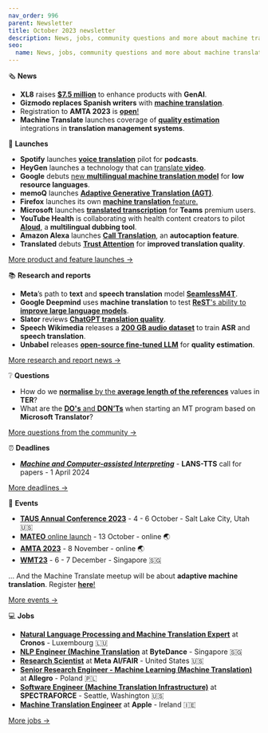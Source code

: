 ```yaml
---
nav_order: 996
parent: Newsletter
title: October 2023 newsletter
description: News, jobs, community questions and more about machine translation from October 2023
seo:
  name: News, jobs, community questions and more about machine translation from October 2023
---
```


🗞️ **News**

*   **XL8** raises [**$7.5 million**](https://www.reddit.com/r/machinetranslation/comments/16tlhzu/xl8_raises_75_million_in_series_a_round/) to enhance products with **GenAI**.
*   **Gizmodo replaces Spanish writers** with **[machine translation](https://www.reddit.com/r/machinetranslation/comments/16cw5rc/slator_article_after_gizmodo_fires_spanish/)**.
*   Registration to **AMTA 2023** is [**open**!](https://www.reddit.com/r/machinetranslation/comments/16k7bka/registration_for_generative_ai_and_the_future_of/)
*   **Machine Translate** launches coverage of [**quality estimation**](https://machinetranslate.org/quality-estimation) integrations in **translation management systems**.

🚀 **Launches**

*   **Spotify** launches [**voice translation**](https://www.reddit.com/r/machinetranslation/comments/16ti7rp/spotify_launches_voice_translation_pilot_for/) pilot for **podcasts**.
*   **HeyGen** launches a technology that can [translate **video**](https://www.reddit.com/r/machinetranslation/comments/16je8fv/new_ai_heygen_can_translate_any_video/).
*   **Google** debuts [new **multilingual machine translation model**](https://www.reddit.com/r/machinetranslation/comments/16nj029/slator_article_google_debuts_new_multilingual/) for **low resource languages**.
*   **memoQ** launches [**Adaptive Generative Translation (AGT)**](https://www.reddit.com/r/machinetranslation/comments/16fqtdq/exciting_news_from_memoq_introducing_memoq_agtthe/).
*   **Firefox** launches its own [**machine translation** feature.](https://www.reddit.com/r/machinetranslation/comments/16ax327/firefox_launches_its_own_translation_feature/)
*   **Microsoft** launches [**translated transcription**](https://www.reddit.com/r/machinetranslation/comments/16zkw11/live_translated_transcript_for_microsoft_teams/) for **Teams** premium users.
*   **YouTube Health** is collaborating with health content creators to pilot [**Aloud**](https://www.reddit.com/r/machinetranslation/comments/16zl2ge/youtube_health_is_collaborating_with_health/), a **multilingual dubbing tool**.
*   **Amazon Alexa** launches [**Call Translation**](https://www.reddit.com/r/machinetranslation/comments/16zl750/amazon_alexa_launches_call_translation_an/), an **autocaption feature**.
*   **Translated** debuts [**Trust Attention**](https://www.reddit.com/r/machinetranslation/comments/170goh8/translated_debuts_trust_attention_improves_mt/) for **improved translation quality**.

[More product and feature launches →](https://www.reddit.com/r/machinetranslation/search?q=flair%3Aproduct&restrict_sr=on)

📚 **Research and reports**

*   **Meta**’s path to **text** and **speech translation** model [**SeamlessM4T**](https://www.reddit.com/r/machinetranslation/comments/16jdaau/slator_article_tracing_metas_path_to_text_and/).
*   **Google Deepmind** uses **machine translation** to test [**ReST**'s ability to **improve large language models**](https://www.reddit.com/r/machinetranslation/comments/16cw4hp/slator_article_deepminds_path_to_better_large/).
*   **Slator** reviews [**ChatGPT translation quality**](https://www.reddit.com/r/machinetranslation/comments/16bicc8/slator_chatgpt_translation_quality_reality_check/).
*   **Speech Wikimedia** releases a [**200 GB audio dataset**](https://www.reddit.com/r/machinetranslation/comments/16niz5y/slator_article_speech_wikimedia_drops_a_200gb/) to train **ASR** and **speech translation**.
*   **Unbabel** releases [**open-source fine-tuned LLM**](https://www.reddit.com/r/machinetranslation/comments/16zlwyf/unbabel_releases_new_opensource_large_language/) for **quality estimation**.

[More research and report news →](https://www.reddit.com/r/machinetranslation/?f=flair_name%3A%22research%22)

❔ **Questions**

*   How do we [**normalise** by the **average length of the references**](https://www.reddit.com/r/machinetranslation/comments/16iamnt/question_how_do_we_get_normalised_by_the_average/) values in **TER**?
*   What are the [**DO's** and **DON’Ts**](https://www.reddit.com/r/machinetranslation/comments/16ecbqt/question_microsoft_translator_what_are_the_dos/) when starting an MT program based on **Microsoft Translator**?

[More questions from the community →](https://www.reddit.com/r/machinetranslation/search?q=flair%3Aquestion&restrict_sr=on)

⏰️ **Deadlines**

*   [**_Machine and Computer-assisted Interpreting_**](https://lans-tts.uantwerpen.be/index.php/LANS-TTS/announcement/view/24) - **LANS-TTS** call for papers - 1 April 2024

[More deadlines →](https://machinetranslate.org/calls-for-papers)

📆 **Events**

*   **[TAUS Annual Conference 2023](https://machinetranslate.org/taus2023)** - 4 - 6 October - Salt Lake City, Utah 🇺🇸
*   [**MATEO** online launch](https://www.reddit.com/r/machinetranslation/comments/16k6xis/mateo_automatic_mt_evaluation_platform_online/) - 13 October - online 🌏
*   **[AMTA 2023](https://machinetranslate.org/amta2023)** - 8 November - online 🌏
*   **[WMT23](https://machinetranslate.org/wmt23)** - 6 - 7 December - Singapore 🇸🇬

... And the Machine Translate meetup will be about **adaptive machine translation**. Register [**here**!](https://machinetranslate.org/meetup/)

  
[More events →](https://machinetranslate.org/events)

💻 **Jobs**

*   **[Natural Language Processing and Machine Translation Expert](https://www.reddit.com/r/machinetranslation/comments/16og6nv/job_offer_natural_language_processing_machine/)** at **Cronos** - Luxembourg 🇱🇺
*   **[NLP Engineer (Machine Translation](https://www.reddit.com/r/machinetranslation/comments/16l7of8/job_offer_nlp_engineer_machine_translation_at/)** at **ByteDance** - Singapore 🇸🇬
*   **[Research Scientist](https://www.reddit.com/r/machinetranslation/comments/16cu4qd/meta_aifair_research_scientist_position/)** at **Meta AI/FAIR** - United States 🇺🇸
*   **[Senior Research Engineer - Machine Learning (Machine Translation)](https://www.reddit.com/r/machinetranslation/comments/16cvvd2/job_offer_senior_research_engineer_machine/)** at **Allegro** - Poland 🇵🇱
*   **[Software Engineer (Machine Translation Infrastructure)](https://www.reddit.com/r/machinetranslation/comments/16cvxfa/job_offer_software_engineer_machine_translation/)** at **SPECTRAFORCE** - Seattle, Washington 🇺🇸
*   **[Machine Translation Engineer](https://www.reddit.com/r/machinetranslation/comments/16y9aiw/job_offer_machine_translation_engineer_at_apple/)** at **Apple** - Ireland 🇮🇪

[More jobs →](https://www.reddit.com/r/machinetranslation/search?q=flair%3Ajobs&restrict_sr=on&sort=relevance&t=year)